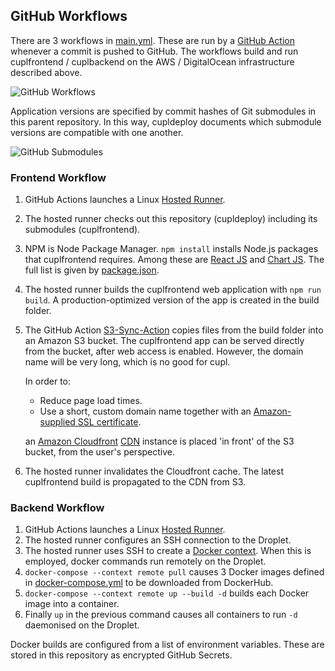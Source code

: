 ## GitHub Workflows

There are 3 workflows in [main.yml](.github/workflows/main.yml). These are run by a [GitHub Action](https://github.com/features/actions) whenever a commit is pushed to GitHub. The workflows build and run cuplfrontend / cuplbackend on the AWS / DigitalOcean infrastructure described above. 

![GitHub Workflows](../docs/ghworkflows.png)

Application versions are specified by commit hashes of Git submodules in this parent repository. In this way, cupldeploy documents which submodule versions are compatible with one another.

![GitHub Submodules](../docs/ghsubmodules.png)

### Frontend Workflow

1. GitHub Actions launches a Linux [Hosted Runner](https://docs.github.com/en/actions/using-github-hosted-runners/about-github-hosted-runners#supported-runners-and-hardware-resources).
2. The hosted runner checks out this repository (cupldeploy) including its submodules (cuplfrontend).

3. NPM is Node Package Manager. ``npm install`` installs Node.js packages that cuplfrontend requires. Among these are [React JS](https://reactjs.org/) and [Chart JS](https://www.chartjs.org/). The full list is given by [package.json](https://github.com/cuplsensor/cuplfrontend/blob/master/reactapp/package.json).

4. The hosted runner builds the cuplfrontend web application with ``npm run build``. A production-optimized version of the app is created in the build folder.

5. The GitHub Action [S3-Sync-Action](https://github.com/jakejarvis/s3-sync-action) copies files from the build folder into an Amazon S3 bucket. The cuplfrontend app can be served directly from the bucket, after web access is enabled. However, the domain name will be very long, which is no good for cupl. 

   In order to:

   * Reduce page load times.
   * Use a short, custom domain name together with an [Amazon-supplied SSL certificate](https://aws.amazon.com/certificate-manager/).

   an [Amazon Cloudfront](https://aws.amazon.com/cloudfront/) [CDN](https://en.wikipedia.org/wiki/Content_delivery_network) instance is placed 'in front' of the S3 bucket, from the user's perspective.

6. The hosted runner invalidates the Cloudfront cache. The latest cuplfrontend build is propagated to the CDN from S3.

### Backend Workflow

1. GitHub Actions launches a Linux [Hosted Runner](https://docs.github.com/en/actions/using-github-hosted-runners/about-github-hosted-runners#supported-runners-and-hardware-resources).
2. The hosted runner configures an SSH connection to the Droplet.
3. The hosted runner uses SSH to create a [Docker context](https://docs.docker.com/engine/context/working-with-contexts/). When this is employed, docker commands run remotely on the Droplet.
4. ``docker-compose --context remote pull`` causes 3 Docker images defined in [docker-compose.yml](docker-compose.yml) to be downloaded from DockerHub.
5. ``docker-compose --context remote up --build -d`` builds each Docker image into a container. 
6. Finally ``up`` in the previous command causes all containers to run ``-d`` daemonised on the Droplet.
 
Docker builds are configured from a list of environment variables. These are stored in this repository as encrypted GitHub Secrets.
